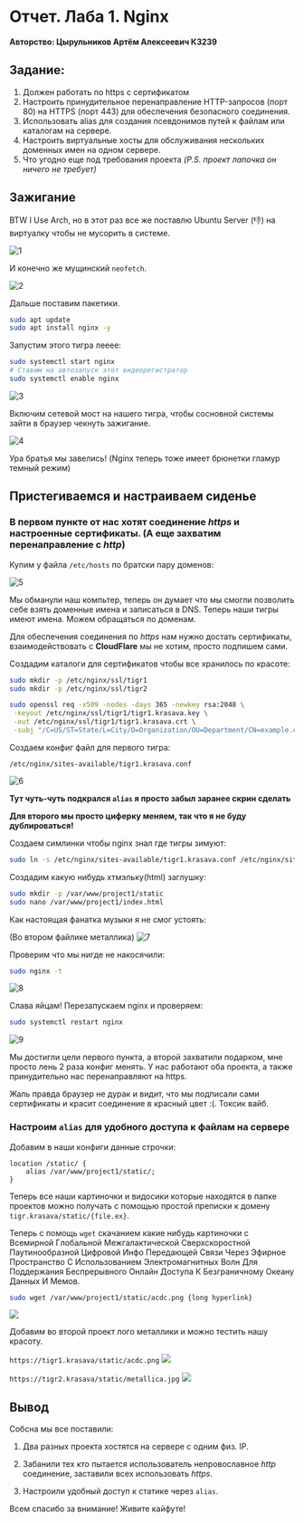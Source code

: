 # Отчет. Лаба 1. Nginx

**Авторство: Цырульников Артём Алексеевич К3239**

## Задание:

1. Должен работать по https c сертификатом
2. Настроить принудительное перенаправление HTTP-запросов (порт 80) на HTTPS (порт 443) для обеспечения безопасного соединения.
3. Использовать alias для создания псевдонимов путей к файлам или каталогам на сервере.
4. Настроить виртуальные хосты для обслуживания нескольких доменных имен на одном сервере.
5. Что угодно еще под требования проекта 
*(P.S. проект лапочка он ничего не требует)*

## Зажигание

BTW I Use Arch, но в  этот раз все же поставлю Ubuntu Server (:-1:) на виртуалку чтобы не мусорить в системе.

![1](media/1.png)

И конечно же мущинский `neofetch`.

![2](media/2.png)

Дальше поставим пакетики.

```bash
sudo apt update
sudo apt install nginx -y
```

Запустим этого тигра лееее:

```bash
sudo systemctl start nginx
# Ставим на автозапуск этот видеорегистратор
sudo systemctl enable nginx
```
![3](media/3.png)

Включим сетевой мост на нашего тигра, чтобы сосновной системы зайти в браузер чекнуть зажигание.

![4](media/4.png)

Ура братья мы завелись! (Nginx теперь тоже имеет брюнетки гламур темный режим)

## Пристегиваемся и настраиваем сиденье

### В первом пункте от нас хотят соединение *https* и настроенные сертификаты. (А еще захватим перенаправление с *http*)

Купим у файла `/etc/hosts` по братски пару доменов:

![5](media/5.jpg)

Мы обманули наш компьтер, теперь он думает что мы смогли позволить себе взять доменные имена и записаться в DNS. Теперь наши тигры имеют имена. Можем обращаться по доменам.

Для обеспечения соединения по *https* нам нужно достать сертификаты, взаимодействовать с **CloudFlare** мы не хотим, просто подпишем сами.

Создадим каталоги для сертификатов чтобы все хранилось по красоте:

```bash
sudo mkdir -p /etc/nginx/ssl/tigr1
sudo mkdir -p /etc/nginx/ssl/tigr2
```

```bash
sudo openssl req -x509 -nodes -days 365 -newkey rsa:2048 \
 -keyout /etc/nginx/ssl/tigr1/tigr1.krasava.key \
 -out /etc/nginx/ssl/tigr1/tigr1.krasava.crt \
 -subj "/C=US/ST=State/L=City/O=Organization/OU=Department/CN=example.com"
```

Создаем конфиг файл для первого тигра:

`/etc/nginx/sites-available/tigr1.krasava.conf`

![6](media/6.png)

**Тут чуть-чуть подкрался `alias` я просто забыл заранее скрин сделать**

**Для второго мы просто циферку меняем, так что я не буду дублироваться!**

Создаем симлинки чтобы nginx знал где тигры зимуют:

```bash
sudo ln -s /etc/nginx/sites-available/tigr1.krasava.conf /etc/nginx/sites-enabled/
```

Создадим какую нибудь хтмэльку(html) заглушку:

```bash
sudo mkdir -p /var/www/project1/static
sudo nano /var/www/project1/index.html
```

Как настоящая фанатка музыки я не смог устоять:

(Во втором файлике металлика)
![7](media/7.png)

Проверим что мы нигде не накосячили:

```bash
sudo nginx -t
```

![8](media/8.png)

Слава яйцам! Перезапускаем nginx и проверяем:

```bash
sudo systemctl restart nginx
```

![9](media/9.gif)

Мы достигли цели первого пункта, а второй захватили подарком, мне просто лень 2 раза конфиг менять. У нас работают оба проекта, а также принудительно нас перенаправляют на https.

Жаль правда браузер не дурак и видит, что мы подписали сами сертификаты и красит соединение в красный цвет :(. Токсик вайб.

### Настроим `alias` для удобного доступа к файлам на сервере

Добавим в наши конфиги данные строчки:

```nginx
location /static/ {
    alias /var/www/project1/static/;
}
```

Теперь все наши картиночки и видосики которые находятся в папке проектов можно получать с помощью простой преписки к домену `tigr.krasava/static/{file.ex}`.

Теперь с помощь `wget` скачанием какие нибудь картиночки с Всемирной Глобальной Межгалактической Сверхскоростной Паутинообразной Цифровой Инфо Передающей Связи Через Эфирное Пространство С Использованием Электромагнитных Волн Для Поддержания Беспрерывного Онлайн Доступа К Безграничному Океану Данных И Мемов.

```bash
sudo wget /var/www/project1/static/acdc.png {long hyperlink}
```

![](media/10.png)

Добавим во второй проект лого металлики и можно тестить нашу красоту.

`https://tigr1.krasava/static/acdc.png`
![](media/11.png)

`https://tigr2.krasava/static/metallica.jpg`
![](media/12.png)

## Вывод

Собсна мы все поставили:

1. Два разных проекта хостятся на сервере с одним физ. IP. 

2. Забанили тех кто пытается использователь непровославное *http* соединение, заставили всех использовать *https*.

3. Настроили удобный доступ к статике через `alias`.

Всем спасибо за внимание! Живите кайфуте!
